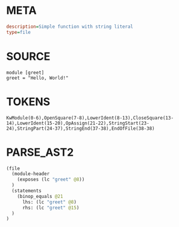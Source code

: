 # META
~~~ini
description=Simple function with string literal
type=file
~~~

# SOURCE
~~~roc
module [greet]
greet = "Hello, World!"
~~~

# TOKENS
~~~zig
KwModule(0-6),OpenSquare(7-8),LowerIdent(8-13),CloseSquare(13-14),LowerIdent(15-20),OpAssign(21-22),StringStart(23-24),StringPart(24-37),StringEnd(37-38),EndOfFile(38-38)
~~~

# PARSE_AST2
~~~clojure
(file
  (module-header
    (exposes (lc "greet" @8))
  )
  (statements
    (binop_equals @21
      lhs: (lc "greet" @8)
      rhs: (lc "greet" @15)
  )
)

~~~
